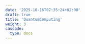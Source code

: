```yaml
---
date: '2025-10-16T07:35:24+02:00'
draft: true
title: 'QuantumComputing'
weight: 3
cascade:
  type: docs
---
```

